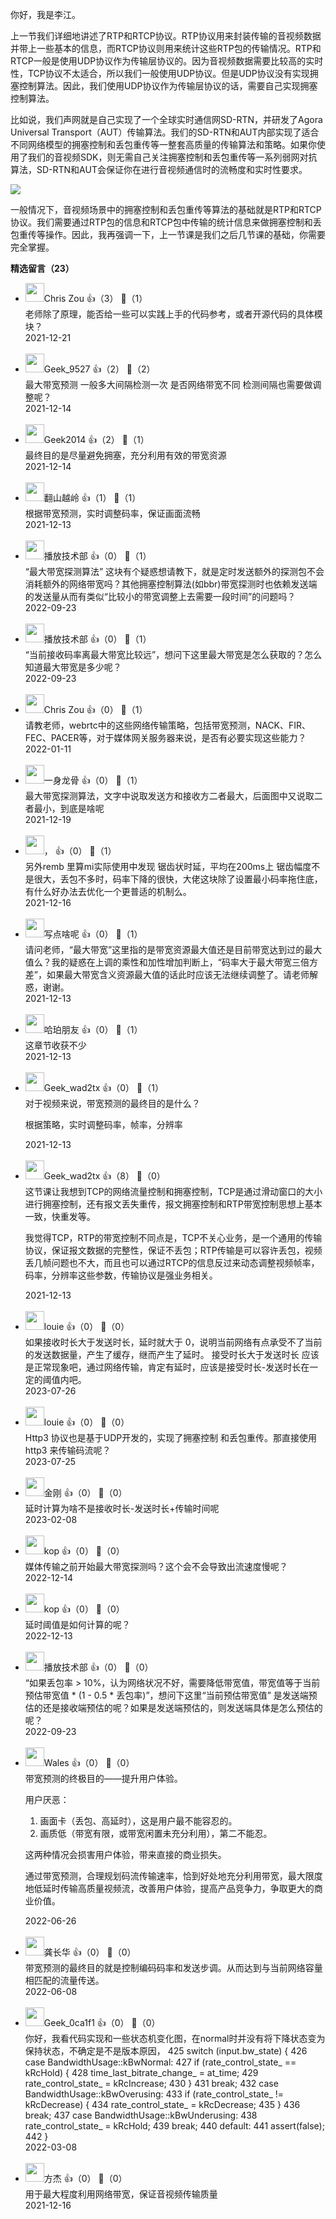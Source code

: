你好，我是李江。

上一节我们详细地讲述了RTP和RTCP协议。RTP协议用来封装传输的音视频数据并带上一些基本的信息，而RTCP协议则用来统计这些RTP包的传输情况。RTP和RTCP一般是使用UDP协议作为传输层协议的。因为音视频数据需要比较高的实时性，TCP协议不太适合，所以我们一般使用UDP协议。但是UDP协议没有实现拥塞控制算法。因此，我们使用UDP协议作为传输层协议的话，需要自己实现拥塞控制算法。

比如说，我们声网就是自己实现了一个全球实时通信网SD-RTN，并研发了Agora Universal Transport（AUT）传输算法。我们的SD-RTN和AUT内部实现了适合不同网络模型的拥塞控制和丢包重传等一整套高质量的传输算法和策略。如果你使用了我们的音视频SDK，则无需自己关注拥塞控制和丢包重传等一系列弱网对抗算法，SD-RTN和AUT会保证你在进行音视频通信时的流畅度和实时性要求。

![](https://static001.geekbang.org/resource/image/dd/55/ddd0ac38f97976c5f875f2yy10d0cd55.jpeg?wh=1920x1080)

一般情况下，音视频场景中的拥塞控制和丢包重传等算法的基础就是RTP和RTCP协议。我们需要通过RTP包的信息和RTCP包中传输的统计信息来做拥塞控制和丢包重传等操作。因此，我再强调一下，上一节课是我们之后几节课的基础，你需要完全掌握。
<div><strong>精选留言（23）</strong></div><ul>
<li><img src="https://static001.geekbang.org/account/avatar/00/1c/f2/bc/ffc7ad67.jpg" width="30px"><span>Chris Zou</span> 👍（3） 💬（1）<div>老师除了原理，能否给一些可以实践上手的代码参考，或者开源代码的具体模块？</div>2021-12-21</li><br/><li><img src="https://thirdwx.qlogo.cn/mmopen/vi_32/Q0j4TwGTfTIg7PHfl2gWic2wXbzRHIcuYwjmiaOlaibeTh7yGfHz6ibNfOoibOKAeNrEkofSPWkbdfXdmlKcc3ibnk3A/132" width="30px"><span>Geek_9527</span> 👍（2） 💬（2）<div>最大带宽预测 一般多大间隔检测一次 是否网络带宽不同 检测间隔也需要做调整呢？</div>2021-12-14</li><br/><li><img src="https://static001.geekbang.org/account/avatar/00/1e/f5/9d/104bb8ea.jpg" width="30px"><span>Geek2014</span> 👍（2） 💬（1）<div>最终目的是尽量避免拥塞，充分利用有效的带宽资源</div>2021-12-14</li><br/><li><img src="https://static001.geekbang.org/account/avatar/00/11/80/99/abe64707.jpg" width="30px"><span>翻山越岭</span> 👍（1） 💬（1）<div>根据带宽预测，实时调整码率，保证画面流畅</div>2021-12-13</li><br/><li><img src="https://static001.geekbang.org/account/avatar/00/28/fb/16/2daa1c8b.jpg" width="30px"><span>播放技术部</span> 👍（0） 💬（1）<div>“最大带宽探测算法” 这块有个疑惑想请教下，就是定时发送额外的探测包不会消耗额外的网络带宽吗？其他拥塞控制算法(如bbr)带宽探测时也依赖发送端的发送量从而有类似“比较小的带宽调整上去需要一段时间”的问题吗？</div>2022-09-23</li><br/><li><img src="https://static001.geekbang.org/account/avatar/00/28/fb/16/2daa1c8b.jpg" width="30px"><span>播放技术部</span> 👍（0） 💬（1）<div>“当前接收码率离最大带宽比较远”，想问下这里最大带宽是怎么获取的？怎么知道最大带宽是多少呢？</div>2022-09-23</li><br/><li><img src="https://static001.geekbang.org/account/avatar/00/1c/f2/bc/ffc7ad67.jpg" width="30px"><span>Chris Zou</span> 👍（0） 💬（1）<div>请教老师，webrtc中的这些网络传输策略，包括带宽预测，NACK、FIR、FEC、PACER等，对于媒体网关服务器来说，是否有必要实现这些能力？</div>2022-01-11</li><br/><li><img src="https://static001.geekbang.org/account/avatar/00/2b/88/cc/e1ba2379.jpg" width="30px"><span>一身龙骨</span> 👍（0） 💬（1）<div>最大带宽探测算法，文字中说取发送方和接收方二者最大，后面图中又说取二者最小，到底是啥呢</div>2021-12-19</li><br/><li><img src="https://static001.geekbang.org/account/avatar/00/10/da/87/891a16c8.jpg" width="30px"><span>，</span> 👍（0） 💬（1）<div>另外remb 里算mi实际使用中发现 锯齿状时延，平均在200ms上 锯齿幅度不是很大，丢包不多时，码率下降的很快，大佬这块除了设置最小码率拖住底，有什么好办法去优化一个更普适的机制么。</div>2021-12-16</li><br/><li><img src="https://static001.geekbang.org/account/avatar/00/10/41/38/4f89095b.jpg" width="30px"><span>写点啥呢</span> 👍（0） 💬（1）<div>请问老师，“最大带宽”这里指的是带宽资源最大值还是目前带宽达到过的最大值么？我的疑惑在上调的乘性和加性增加判断上，“码率大于最大带宽三倍方差”，如果最大带宽含义资源最大值的话此时应该无法继续调整了。请老师解惑，谢谢。</div>2021-12-13</li><br/><li><img src="https://static001.geekbang.org/account/avatar/00/12/04/c8/68263086.jpg" width="30px"><span>哈珀朋友</span> 👍（0） 💬（1）<div>这章节收获不少</div>2021-12-13</li><br/><li><img src="https://static001.geekbang.org/account/avatar/00/0f/54/20/abb7bfe3.jpg" width="30px"><span>Geek_wad2tx</span> 👍（0） 💬（1）<div>对于视频来说，带宽预测的最终目的是什么？

根据策略，实时调整码率，帧率，分辨率</div>2021-12-13</li><br/><li><img src="https://static001.geekbang.org/account/avatar/00/0f/54/20/abb7bfe3.jpg" width="30px"><span>Geek_wad2tx</span> 👍（8） 💬（0）<div>这节课让我想到TCP的网络流量控制和拥塞控制，TCP是通过滑动窗口的大小进行拥塞控制，还有报文丢失重传，报文拥塞控制和RTP带宽控制思想上基本一致，快重发等。

我觉得TCP，RTP的带宽控制不同点是，TCP不关心业务，是一个通用的传输协议，保证报文数据的完整性，保证不丢包；RTP传输是可以容许丢包，视频丢几帧问题也不大，而且也可以通过RTCP的信息反过来动态调整视频帧率，码率，分辨率这些参数，传输协议是强业务相关。</div>2021-12-13</li><br/><li><img src="https://static001.geekbang.org/account/avatar/00/31/a3/15/6d99cf21.jpg" width="30px"><span>louie</span> 👍（0） 💬（0）<div>如果接收时长大于发送时长，延时就大于 0，说明当前网络有点承受不了当前的发送数据量，产生了缓存，继而产生了延时。  接受时长大于发送时长 应该是正常现象吧，通过网络传输，肯定有延时，应该是接受时长-发送时长在一定的阈值内吧。</div>2023-07-26</li><br/><li><img src="https://static001.geekbang.org/account/avatar/00/31/a3/15/6d99cf21.jpg" width="30px"><span>louie</span> 👍（0） 💬（0）<div>Http3 协议也是基于UDP开发的，实现了拥塞控制 和丢包重传。那直接使用http3 来传输码流呢？</div>2023-07-25</li><br/><li><img src="https://static001.geekbang.org/account/avatar/00/1a/06/38/ea1a4d7f.jpg" width="30px"><span>金刚</span> 👍（0） 💬（0）<div>延时计算为啥不是接收时长-发送时长+传输时间呢</div>2023-02-08</li><br/><li><img src="https://static001.geekbang.org/account/avatar/00/31/7e/5a/757a1aa4.jpg" width="30px"><span>kop</span> 👍（0） 💬（0）<div>媒体传输之前开始最大带宽探测吗？这个会不会导致出流速度慢呢？</div>2022-12-14</li><br/><li><img src="https://static001.geekbang.org/account/avatar/00/31/7e/5a/757a1aa4.jpg" width="30px"><span>kop</span> 👍（0） 💬（0）<div>延时阈值是如何计算的呢？</div>2022-12-13</li><br/><li><img src="https://static001.geekbang.org/account/avatar/00/28/fb/16/2daa1c8b.jpg" width="30px"><span>播放技术部</span> 👍（0） 💬（0）<div>“如果丢包率 &gt; 10%，认为网络状况不好，需要降低带宽值，带宽值等于当前预估带宽值 * (1 - 0.5 * 丢包率)”，想问下这里“当前预估带宽值” 是发送端预估的还是接收端预估的呢？如果是发送端预估的，则发送端具体是怎么预估的呢？</div>2022-09-23</li><br/><li><img src="https://static001.geekbang.org/account/avatar/00/0f/9a/e3/0a094b50.jpg" width="30px"><span>Wales</span> 👍（0） 💬（0）<div>带宽预测的终极目的——提升用户体验。

用户厌恶：
1. 画面卡（丢包、高延时），这是用户最不能容忍的。
2. 画质低（带宽有限，或带宽闲置未充分利用），第二不能忍。

这两种情况会损害用户体验，带来直接的商业损失。

通过带宽预测，合理规划码流传输速率，恰到好处地充分利用带宽，最大限度地低延时传输高质量视频流，改善用户体验，提高产品竞争力，争取更大的商业价值。</div>2022-06-26</li><br/><li><img src="" width="30px"><span>龚长华</span> 👍（0） 💬（0）<div>带宽预测的最终目的就是控制编码码率和发送步调。从而达到与当前网络容量相匹配的流量传送。</div>2022-06-08</li><br/><li><img src="" width="30px"><span>Geek_0ca1f1</span> 👍（0） 💬（0）<div>你好，我看代码实现和一些状态机变化图，在normal时并没有将下降状态变为保持状态，不确定是不是版本原因，
425   switch (input.bw_state) {
426     case BandwidthUsage::kBwNormal:
427       if (rate_control_state_ == kRcHold) {
428         time_last_bitrate_change_ = at_time;
429         rate_control_state_ = kRcIncrease;
430       }
431       break;
432     case BandwidthUsage::kBwOverusing:
433       if (rate_control_state_ != kRcDecrease) {
434         rate_control_state_ = kRcDecrease;
435       }
436       break;
437     case BandwidthUsage::kBwUnderusing:
438       rate_control_state_ = kRcHold;
439       break;
440     default:
441       assert(false);
442   }</div>2022-03-08</li><br/><li><img src="https://static001.geekbang.org/account/avatar/00/27/ea/60/924c4fed.jpg" width="30px"><span>方杰</span> 👍（0） 💬（0）<div>用于最大程度利用网络带宽，保证音视频传输质量</div>2021-12-16</li><br/>
</ul>